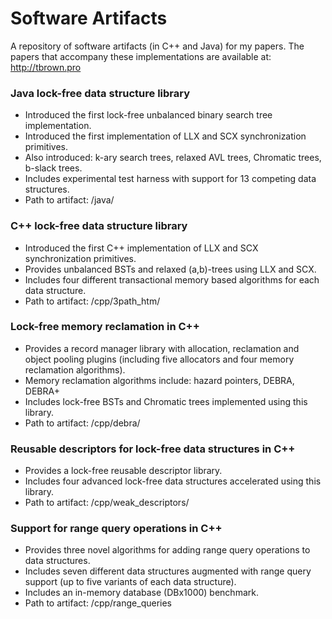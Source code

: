 # Software Artifacts #

A repository of software artifacts (in C++ and Java) for my papers.
The papers that accompany these implementations are available at: http://tbrown.pro

### Java lock-free data structure library ###

* Introduced the first lock-free unbalanced binary search tree implementation.
* Introduced the first implementation of LLX and SCX synchronization primitives.
* Also introduced: k-ary search trees, relaxed AVL trees, Chromatic trees, b-slack trees.
* Includes experimental test harness with support for 13 competing data structures.
* Path to artifact: /java/

### C++ lock-free data structure library ###

* Introduced the first C++ implementation of LLX and SCX synchronization primitives.
* Provides unbalanced BSTs and relaxed (a,b)-trees using LLX and SCX.
* Includes four different transactional memory based algorithms for each data structure.
* Path to artifact: /cpp/3path_htm/

### Lock-free memory reclamation in C++ ###

* Provides a record manager library with allocation, reclamation and object pooling plugins (including five allocators and four memory reclamation algorithms).
* Memory reclamation algorithms include: hazard pointers, DEBRA, DEBRA+
* Includes lock-free BSTs and Chromatic trees implemented using this library.
* Path to artifact: /cpp/debra/

### Reusable descriptors for lock-free data structures in C++ ###

* Provides a lock-free reusable descriptor library.
* Includes four advanced lock-free data structures accelerated using this library.
* Path to artifact: /cpp/weak_descriptors/

### Support for range query operations in C++ ###

* Provides three novel algorithms for adding range query operations to data structures.
* Includes seven different data structures augmented with range query support (up to five variants of each data structure).
* Includes an in-memory database (DBx1000) benchmark.
* Path to artifact: /cpp/range_queries